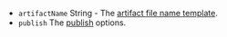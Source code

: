 * <code id="TargetSpecificOptions-artifactName">artifactName</code> String - The [artifact file name template](/configuration/configuration#artifact-file-name-template).
* <code id="TargetSpecificOptions-publish">publish</code> The [publish](/configuration/publish) options.
